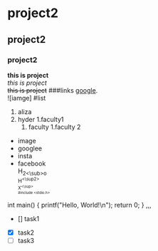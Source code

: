 # project2
## project2
### project2


**this is project**\
_this is project_\
~~this is project~~
###links 
[google](https://www.google.com "google").\
![iamge]
#list
1. aliza
2. hyder
   1.faculty1
   1. faculty
   1.faculty 2
- image
- googlee
- insta
- facebook\
 H<sub>2<\sub>o\
 H<sup><\sup2>\
 X<sup><\sup>\
#include <stdio.h>

int main() {
  printf("Hello, World!\n");
  return 0;
}
,,,
- [] task1
- [X] task2
- [ ] task3 
